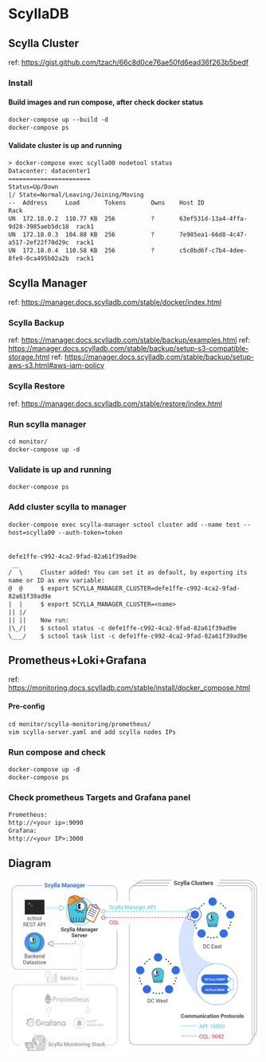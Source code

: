 # ScyllaDB

## Scylla Cluster
ref: https://gist.github.com/tzach/66c8d0ce76ae50fd6ead36f263b5bedf
### Install
#### Build images and run compose, after check docker status
```
docker-compose up --build -d
docker-compose ps
```
#### Validate cluster is up and running
```
> docker-compose exec scylla00 nodetool status
Datacenter: datacenter1
=======================
Status=Up/Down
|/ State=Normal/Leaving/Joining/Moving
--  Address     Load       Tokens       Owns    Host ID                               Rack
UN  172.18.0.2  110.77 KB  256          ?       63ef531d-13a4-4ffa-9d28-3985aeb5dc18  rack1
UN  172.18.0.3  104.88 KB  256          ?       7e985ea1-66d8-4c47-a517-2ef22f70d29c  rack1
UN  172.18.0.4  110.58 KB  256          ?       c5c0bd6f-c7b4-4dee-8fe9-0ca495b02a2b  rack1
```
## Scylla Manager
ref: https://manager.docs.scylladb.com/stable/docker/index.html
### Scylla Backup
ref: https://manager.docs.scylladb.com/stable/backup/examples.html
ref: https://manager.docs.scylladb.com/stable/backup/setup-s3-compatible-storage.html
ref: https://manager.docs.scylladb.com/stable/backup/setup-aws-s3.html#aws-iam-policy

### Scylla Restore
ref: https://manager.docs.scylladb.com/stable/restore/index.html
### Run scylla manager
```
cd monitor/
docker-compose up -d
```
### Validate is up and running
```
docker-compose ps
```
### Add cluster scylla to manager
```
docker-compose exec scylla-manager sctool cluster add --name test --host=scylla00 --auth-token=token


defe1ffe-c992-4ca2-9fad-82a61f39ad9e
 __
/  \     Cluster added! You can set it as default, by exporting its name or ID as env variable:
@  @     $ export SCYLLA_MANAGER_CLUSTER=defe1ffe-c992-4ca2-9fad-82a61f39ad9e
|  |     $ export SCYLLA_MANAGER_CLUSTER=<name>
|| |/
|| ||    Now run:
|\_/|    $ sctool status -c defe1ffe-c992-4ca2-9fad-82a61f39ad9e
\___/    $ sctool task list -c defe1ffe-c992-4ca2-9fad-82a61f39ad9e
```
## Prometheus+Loki+Grafana
ref: https://monitoring.docs.scylladb.com/stable/install/docker_compose.html

#### Pre-config 
```
cd monitor/scylla-monitoring/prometheus/
vim scylla-server.yaml and add scylla nodes IPs
```
### Run compose and check
```
docker-compose up -d
docker-compose ps
```
### Check prometheus Targets and Grafana panel
```
Prometheus:
http://<your ip>:9090
Grafana:
http://<your IP>:3000
```

## Diagram
![Topology example](https://github.com/ivanrzk/ScyllaDB/blob/244135dd406bf40d96fe018c71e14ee7e342ab5e/ScyllaDB-MMS.JPG)



